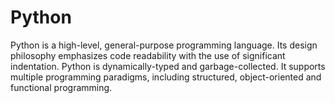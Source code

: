 # Python
Python is a high-level, general-purpose programming language. 
Its design philosophy emphasizes code readability with the use of significant indentation. 
Python is dynamically-typed and garbage-collected.
It supports multiple programming paradigms, including structured, object-oriented and functional programming.
